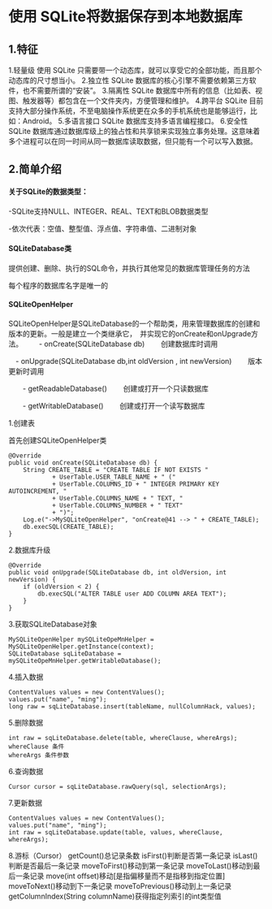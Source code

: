 # 使用 SQLite将数据保存到本地数据库

## 1.特征

1.轻量级
使用 SQLite 只需要带一个动态库，就可以享受它的全部功能，而且那个动态库的尺寸想当小。
2.独立性
SQLite 数据库的核心引擎不需要依赖第三方软件，也不需要所谓的“安装”。
3.隔离性
SQLite 数据库中所有的信息（比如表、视图、触发器等）都包含在一个文件夹内，方便管理和维护。
4.跨平台
SQLite 目前支持大部分操作系统，不至电脑操作系统更在众多的手机系统也是能够运行，比如：Android。
5.多语言接口
SQLite 数据库支持多语言编程接口。
6.安全性
SQLite 数据库通过数据库级上的独占性和共享锁来实现独立事务处理。这意味着多个进程可以在同一时间从同一数据库读取数据，但只能有一个可以写入数据。

## 2.简单介绍

#### 关于SQLite的数据类型：

-SQLite支持NULL、INTEGER、REAL、TEXT和BLOB数据类型

-依次代表：空值、整型值、浮点值、字符串值、二进制对象

#### **SQLiteDatabase类**

提供创建、删除、执行的SQL命令，并执行其他常见的数据库管理任务的方法

每个程序的数据库名字是唯一的

#### **SQLiteOpenHelper**

SQLiteOpenHelper是SQLiteDatabase的一个帮助类，用来管理数据库的创建和版本的更新。一般是建立一个类继承它，　并实现它的onCreate和onUpgrade方法。
　　- onCreate(SQLiteDatabase db) 
　　创建数据库时调用

　- onUpgrade(SQLiteDatabase db,int oldVersion , int newVersion) 
　　版本更新时调用

　　- getReadableDatabase()
　　创建或打开一个只读数据库

　　- getWritableDatabase()
　　创建或打开一个读写数据库

1.创建表

首先创建SQLiteOpenHelper类

```
@Override
public void onCreate(SQLiteDatabase db) {
    String CREATE_TABLE = "CREATE TABLE IF NOT EXISTS "
            + UserTable.USER_TABLE_NAME + " ("
            + UserTable.COLUMNS_ID + " INTEGER PRIMARY KEY AUTOINCREMENT, "
            + UserTable.COLUMNS_NAME + " TEXT, "
            + UserTable.COLUMNS_NUMBER + " TEXT"
            + ")";
    Log.e("->MySQLiteOpenHelper", "onCreate@41 --> " + CREATE_TABLE);
    db.execSQL(CREATE_TABLE);
}
```

2.数据库升级

```
@Override
public void onUpgrade(SQLiteDatabase db, int oldVersion, int newVersion) {
    if (oldVersion < 2) {
        db.execSQL("ALTER TABLE user ADD COLUMN AREA TEXT");
    }
}
```

3.获取SQLiteDatabase对象

```
MySQLiteOpenHelper mySQLiteOpeMnHelper = MySQLiteOpenHelper.getInstance(context);
SQLiteDatabase sqLiteDatabase = mySQLiteOpeMnHelper.getWritableDatabase();
```

4.插入数据

```
ContentValues values = new ContentValues();
values.put("name", "ming");
long raw = sqLiteDatabase.insert(tableName, nullColumnHack, values);
```

5.删除数据

```
int raw = sqLiteDatabase.delete(table, whereClause, whereArgs);
whereClause 条件
whereArgs 条件参数
```

6.查询数据

```
Cursor cursor = sqLiteDatabase.rawQuery(sql, selectionArgs);
```

7.更新数据

```
ContentValues values = new ContentValues();
values.put("name", "ming");
int raw = sqLiteDatabase.update(table, values, whereClause, whereArgs);
```



8.游标（Cursor）
getCount()总记录条数
isFirst()判断是否第一条记录
isLast()判断是否最后一条记录
moveToFirst()移动到第一条记录
moveToLast()移动到最后一条记录
move(int offset)移动[是指偏移量而不是指移到指定位置]
moveToNext()移动到下一条记录
moveToPrevious()移动到上一条记录
getColumnIndex(String columnName)获得指定列索引的int类型值





